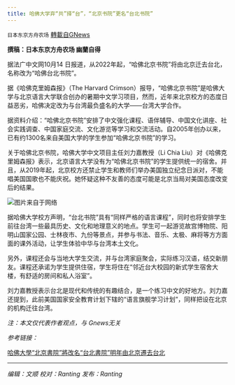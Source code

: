 ```yaml
---
title: 哈佛大学弃“共”择“台”，“北京书院”更名“台北书院”
---
```

`日本东京方舟农场` [轉載自GNews](https://gnews.org/zh-hans/1594784/)

**撰稿：日本东京方舟农场 幽蘭自得**

据法广中文网10月14 日报道，从2022年起，“哈佛北京书院”将由北京迁去台北，名称改为“哈佛台北书院”。

据《哈佛克里姆森报》（The Harvard Crimson）报导，“哈佛北京书院”是哈佛大学与北京语言大学联合创办的暑期中文学习项目，然而，近年来北京校方的态度日益恶劣，哈佛决定改为与台湾最负盛名的大学——台湾大学合作。

据资料介绍：“哈佛北京书院”安排了中文强化课程、语伴辅导、中国文化讲座、社会实践调查、中国家庭交流、文化游览等学习和交流活动。自2005年创办以来，已有约1300名来自美国大学的学生参加“哈佛北京书院”的学习。

关于哈佛北京书院，哈佛大学中文项目主任刘力嘉教授（Li Chia Liu）对《哈佛克里姆森报》表示，北京语言大学没有为“哈佛北京书院”的学生提供统一的宿舍。并且，从2019年起，北京校方还禁止学生和教师们举办美国独立纪念日派对，不能唱美国国歌也不能庆祝。她怀疑这种不友善的态度可能是北京当局对美国态度改变后的结果。

![](https://assets.gnews.org/wp-content/uploads/2021/10/微信图片_20211015002531.png)图片来自于网络

据哈佛大学校方声明，“台北书院”具有“同样严格的语言课程”，同时也将安排学生前往台湾一些最具历史、文化和地理意义的地点。学生可一起游览故宫博物院、阳明山国家公园、士林夜市、九份等景点，并参与书法、音乐、太极、麻将等方方面面的课外活动，让学生体验中华与台湾本土文化。

另外，课程还会与当地大学生交流，并与台湾家庭聚会，实际练习汉语，结交新朋友。课程还承诺为学生提供住宿，学生将住在“邻近台大校园的新式学生宿舍大楼，有舒适的房间和私人浴室”。

刘力嘉教授表示台北是现代和传统的有趣结合，是一个练习中文的好地方。刘力嘉还提到，此前美国国家安全教育计划下辖的“语言旗舰学习计划”，同样把设在北京的机构迁往台湾。

*注：本文仅代表作者观点，与 Gnews无关*

*参考链接：*

[哈佛大學“北京書院”將改名“台北書院”明年由北京遷去台北](https://www.rfi.fr/tw/%E4%B8%AD%E5%9C%8B/20211013-%E5%93%88%E4%BD%9B%E5%A4%A7%E5%AD%B8-%E5%8C%97%E4%BA%AC%E6%9B%B8%E9%99%A2-%E5%B0%87%E6%94%B9%E5%90%8D-%E5%8F%B0%E5%8C%97%E6%9B%B8%E9%99%A2-%E6%98%8E%E5%B9%B4%E7%94%B1%E5%8C%97%E4%BA%AC%E9%81%B7%E5%8E%BB%E5%8F%B0%E5%8C%97)

* * *

*编辑：文顺 校对：Ranting 发布：Ranting*
